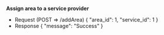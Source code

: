 **Assign area to a service provider**

* Request (POST => /addArea) 
{
    "area_id": 1,
    "service_id": 1
}
* Response
{
    "message": "Success"
}